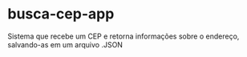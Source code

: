 # busca-cep-app
Sistema que recebe um CEP e retorna informações sobre o endereço, salvando-as em um arquivo .JSON
